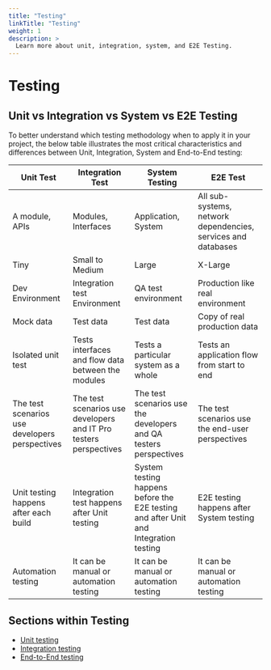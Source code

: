 ```yaml
---
title: "Testing"
linkTitle: "Testing"
weight: 1
description: >
  Learn more about unit, integration, system, and E2E Testing.
---
```


# Testing

## Unit vs Integration vs System vs E2E Testing

To better understand which testing methodology when to apply it in your project, the below table illustrates the most critical characteristics and differences between Unit, Integration, System and End-to-End testing:

| Unit Test | Integration Test | System Testing | E2E Test |
|-----------|------------|------|----------|
A module, APIs | Modules, Interfaces | Application, System | All sub-systems, network dependencies, services and databases |
Tiny | Small to Medium | Large | X-Large |
Dev Environment | Integration test Environment | QA test environment | Production like real environment |
Mock data | Test data | Test data | Copy of real production data |
Isolated unit test | Tests interfaces and flow data between the modules | Tests a particular system as a whole | Tests an application flow from start to end |
The test scenarios use developers perspectives | The test scenarios use developers and IT Pro testers perspectives | The test scenarios use the developers and QA testers perspectives | The test scenarios use the end-user perspectives |
Unit testing happens after each build | Integration test happens after Unit testing | System testing happens before the E2E testing and after Unit and Integration testing | E2E testing happens after System testing |
Automation testing | It can be manual or automation testing | It can be manual or automation testing | It can be manual or automation testing |

## Sections within Testing

* [Unit testing](unit-testing)
* [Integration testing](integration-testing)
* [End-to-End testing](e2e-testing)
